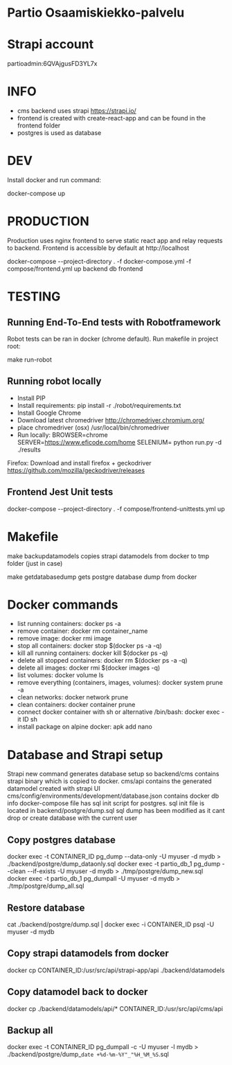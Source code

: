 # Partio Osaamiskiekko-palvelu

# Strapi account

partioadmin:6QVAjgusFD3YL7x

# INFO

- cms backend uses strapi https://strapi.io/
- frontend is created with create-react-app and can be found in the frontend folder
- postgres is used as database

# DEV

Install docker and run command: 

  docker-compose up

# PRODUCTION

Production uses nginx frontend to serve static react app and relay requests to backend. 
Frontend is accessible by default at http://localhost

  docker-compose --project-directory . -f docker-compose.yml -f compose/frontend.yml up backend db frontend

# TESTING

## Running End-To-End tests with Robotframework

Robot tests can be ran in docker (chrome default). Run makefile in project root: 

 make run-robot
  
## Running robot locally

- Install PIP
- Install requirements: pip install -r ./robot/requirements.txt
- Install Google Chrome
- Download latest chromedriver http://chromedriver.chromium.org/
- place chromedriver (osx) /usr/local/bin/chromedriver
- Run locally:
BROWSER=chrome SERVER=https://www.eficode.com/home SELENIUM= python run.py -d ./results

Firefox: Download and install firefox + geckodriver https://github.com/mozilla/geckodriver/releases

## Frontend Jest Unit tests

docker-compose --project-directory . -f compose/frontend-unittests.yml up

# Makefile

make backupdatamodels
  copies strapi datamodels from docker to tmp folder (just in case)

make getdatabasedump
  gets postgre database dump from docker

# Docker commands 
 - list running containers: docker ps -a
 - remove container: docker rm container_name
 - remove image: docker rmi image
 - stop all containers: docker stop $(docker ps -a -q)
 - kill all running containers: docker kill $(docker ps -q)
 - delete all stopped containers: docker rm $(docker ps -a -q)
 - delete all images: docker rmi $(docker images -q)
 - list volumes: docker volume ls 
 - remove everything (containers, images, volumes): docker system prune -a
 - clean networks: docker network prune
 - clean containers: docker container prune
 - connect docker container with sh or alternative /bin/bash: docker exec -it ID sh
 - install package on alpine docker: apk add nano

# Database and Strapi setup

Strapi new command generates database setup so backend/cms contains strapi binary which is copied to docker.
cms/api contains the generated datamodel created with strapi UI
cms/config/environments/development/database.json contains docker db info
docker-compose file has sql init script for postgres. sql init file is located in backend/postgre/dump.sql
sql dump has been modified as it cant drop or create database with the current user

## Copy postgres database
docker exec -t CONTAINER_ID pg_dump --data-only -U myuser -d mydb > ./backend/postgre/dump_dataonly.sql 
docker exec -t partio_db_1 pg_dump --clean --if-exists -U myuser -d mydb > ./tmp/postgre/dump_new.sql   
docker exec -t partio_db_1 pg_dumpall -U myuser -d mydb > ./tmp/postgre/dump_all.sql   

## Restore database
cat ./backend/postgre/dump.sql | docker exec -i CONTAINER_ID psql -U myuser -d mydb

## Copy strapi datamodels from docker
docker cp CONTAINER_ID:/usr/src/api/strapi-app/api ./backend/datamodels

## Copy datamodel back to docker 
docker cp ./backend/datamodels/api/* CONTAINER_ID:/usr/src/api/cms/api

## Backup all
docker exec -t CONTAINER_ID pg_dumpall -c -U myuser -l mydb > ./backend/postgre/dump_`date +%d-%m-%Y"_"%H_%M_%S`.sql
